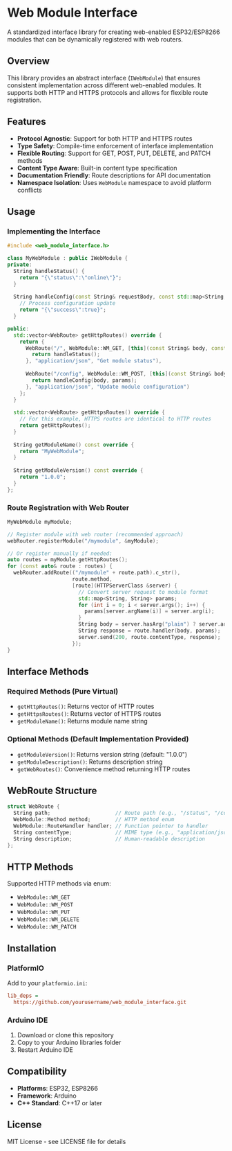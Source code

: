 # Web Module Interface

A standardized interface library for creating web-enabled ESP32/ESP8266 modules that can be dynamically registered with web routers.

## Overview

This library provides an abstract interface (`IWebModule`) that ensures consistent implementation across different web-enabled modules. It supports both HTTP and HTTPS protocols and allows for flexible route registration.

## Features

- **Protocol Agnostic**: Support for both HTTP and HTTPS routes
- **Type Safety**: Compile-time enforcement of interface implementation
- **Flexible Routing**: Support for GET, POST, PUT, DELETE, and PATCH methods
- **Content Type Aware**: Built-in content type specification
- **Documentation Friendly**: Route descriptions for API documentation
- **Namespace Isolation**: Uses `WebModule` namespace to avoid platform conflicts

## Usage

### Implementing the Interface

```cpp
#include <web_module_interface.h>

class MyWebModule : public IWebModule {
private:
  String handleStatus() {
    return "{\"status\":\"online\"}";
  }
  
  String handleConfig(const String& requestBody, const std::map<String, String>& params) {
    // Process configuration update
    return "{\"success\":true}";
  }

public:
  std::vector<WebRoute> getHttpRoutes() override {
    return {
      WebRoute("/", WebModule::WM_GET, [this](const String& body, const std::map<String, String>& params) {
        return handleStatus();
      }, "application/json", "Get module status"),
      
      WebRoute("/config", WebModule::WM_POST, [this](const String& body, const std::map<String, String>& params) {
        return handleConfig(body, params);
      }, "application/json", "Update module configuration")
    };
  }
  
  std::vector<WebRoute> getHttpsRoutes() override {
    // For this example, HTTPS routes are identical to HTTP routes
    return getHttpRoutes();
  }
  
  String getModuleName() const override {
    return "MyWebModule";
  }
  
  String getModuleVersion() const override {
    return "1.0.0";
  }
};
```

### Route Registration with Web Router

```cpp
MyWebModule myModule;

// Register module with web router (recommended approach)
webRouter.registerModule("/mymodule", &myModule);

// Or register manually if needed:
auto routes = myModule.getHttpRoutes();
for (const auto& route : routes) {
  webRouter.addRoute(("/mymodule" + route.path).c_str(), 
                     route.method, 
                     [route](HTTPServerClass &server) {
                       // Convert server request to module format
                       std::map<String, String> params;
                       for (int i = 0; i < server.args(); i++) {
                         params[server.argName(i)] = server.arg(i);
                       }
                       String body = server.hasArg("plain") ? server.arg("plain") : "";
                       String response = route.handler(body, params);
                       server.send(200, route.contentType, response);
                     });
}
```

## Interface Methods

### Required Methods (Pure Virtual)

- `getHttpRoutes()`: Returns vector of HTTP routes
- `getHttpsRoutes()`: Returns vector of HTTPS routes  
- `getModuleName()`: Returns module name string

### Optional Methods (Default Implementation Provided)

- `getModuleVersion()`: Returns version string (default: "1.0.0")
- `getModuleDescription()`: Returns description string
- `getWebRoutes()`: Convenience method returning HTTP routes

## WebRoute Structure

```cpp
struct WebRoute {
  String path;                     // Route path (e.g., "/status", "/config")
  WebModule::Method method;        // HTTP method enum
  WebModule::RouteHandler handler; // Function pointer to handler
  String contentType;              // MIME type (e.g., "application/json")
  String description;              // Human-readable description
};
```

## HTTP Methods

Supported HTTP methods via enum:
- `WebModule::WM_GET`
- `WebModule::WM_POST` 
- `WebModule::WM_PUT`
- `WebModule::WM_DELETE`
- `WebModule::WM_PATCH`

## Installation

### PlatformIO

Add to your `platformio.ini`:

```ini
lib_deps = 
  https://github.com/yourusername/web_module_interface.git
```

### Arduino IDE

1. Download or clone this repository
2. Copy to your Arduino libraries folder
3. Restart Arduino IDE

## Compatibility

- **Platforms**: ESP32, ESP8266
- **Framework**: Arduino
- **C++ Standard**: C++17 or later

## License

MIT License - see LICENSE file for details